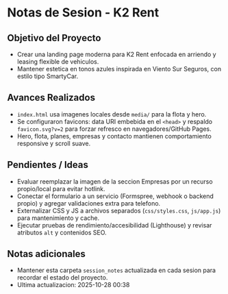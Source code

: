 ﻿# Notas de Sesion - K2 Rent

## Objetivo del Proyecto
- Crear una landing page moderna para K2 Rent enfocada en arriendo y leasing flexible de vehiculos.
- Mantener estetica en tonos azules inspirada en Viento Sur Seguros, con estilo tipo SmartyCar.

## Avances Realizados
- `index.html` usa imagenes locales desde `media/` para la flota y hero.
- Se configuraron favicons: data URI embebida en el `<head>` y respaldo `favicon.svg?v=2` para forzar refresco en navegadores/GitHub Pages.
- Hero, flota, planes, empresas y contacto mantienen comportamiento responsive y scroll suave.

## Pendientes / Ideas
- Evaluar reemplazar la imagen de la seccion Empresas por un recurso propio/local para evitar hotlink.
- Conectar el formulario a un servicio (Formspree, webhook o backend propio) y agregar validaciones extra para telefono.
- Externalizar CSS y JS a archivos separados (`css/styles.css`, `js/app.js`) para mantenimiento y cache.
- Ejecutar pruebas de rendimiento/accesibilidad (Lighthouse) y revisar atributos `alt` y contenidos SEO.

## Notas adicionales
- Mantener esta carpeta `session_notes` actualizada en cada sesion para recordar el estado del proyecto.
- Ultima actualizacion: 2025-10-28 00:38
